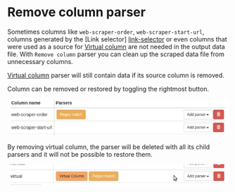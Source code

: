 # Remove column parser
Sometimes columns like `web-scraper-order`, `web-scraper-start-url`, columns generated by the [Link selector]
[link-selector] or even columns that were used as a source for [Virtual column][virtual-column] are not needed in the 
output data file. With `Remove column` parser you can clean up the scraped data file from unnecessary columns.

[Virtual column][virtual-column] parser will still contain data if its source column is removed.

Column can be removed or restored by toggling the rightmost button.

![Fig. 1: Remove columns][remove-columns]

By removing virtual column, the parser will be deleted with all its child parsers and it will not be possible to restore
them.

![Fig. 1: Remove virtual column][remove-virtual-column]

[link-selector]: ../Selectors/Link%20selector.md
[virtual-column]: Virtual%20column.md
[remove-columns]: ../images/parsers/remove-column.gif
[remove-virtual-column]: ../images/parsers/remove-virtual-column.gif
